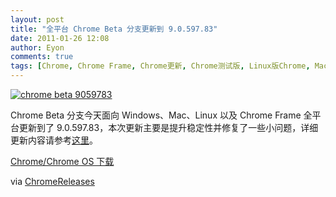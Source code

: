 ```yaml
---
layout: post
title: "全平台 Chrome Beta 分支更新到 9.0.597.83"
date: 2011-01-26 12:08
author: Eyon
comments: true
tags: [Chrome, Chrome Frame, Chrome更新, Chrome测试版, Linux版Chrome, Mac版Chrome]
---
```

<a href="http://img.chromi.org/2011/01/chrome-beta-9059783.png">![](http://img.chromi.org/2011/01/chrome-beta-9059783.png "chrome beta 9059783")</a>

Chrome Beta 分支今天面向 Windows、Mac、Linux 以及 Chrome Frame 全平台更新到了 9.0.597.83，本次更新主要是提升稳定性并修复了一些小问题，详细更新内容请参考[这里](http://build.chromium.org/f/chromium/perf/dashboard/ui/changelog.html?url=/branches/597/src&range=71393:72435&mode=html)。

[Chrome/Chrome OS 下载](http://www.chromi.org/chromedownload/)

via [ChromeReleases](http://googlechromereleases.blogspot.com/2011/01/beta-channel-update_25.html)
